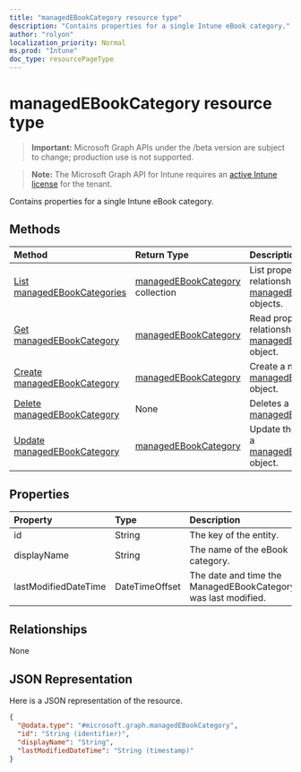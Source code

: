 ```yaml
---
title: "managedEBookCategory resource type"
description: "Contains properties for a single Intune eBook category."
author: "rolyon"
localization_priority: Normal
ms.prod: "Intune"
doc_type: resourcePageType
---
```


# managedEBookCategory resource type

> **Important:** Microsoft Graph APIs under the /beta version are subject to change; production use is not supported.

> **Note:** The Microsoft Graph API for Intune requires an [active Intune license](https://go.microsoft.com/fwlink/?linkid=839381) for the tenant.

Contains properties for a single Intune eBook category.

## Methods
|Method|Return Type|Description|
|:---|:---|:---|
|[List managedEBookCategories](../api/intune-books-managedebookcategory-list.md)|[managedEBookCategory](../resources/intune-books-managedebookcategory.md) collection|List properties and relationships of the [managedEBookCategory](../resources/intune-books-managedebookcategory.md) objects.|
|[Get managedEBookCategory](../api/intune-books-managedebookcategory-get.md)|[managedEBookCategory](../resources/intune-books-managedebookcategory.md)|Read properties and relationships of the [managedEBookCategory](../resources/intune-books-managedebookcategory.md) object.|
|[Create managedEBookCategory](../api/intune-books-managedebookcategory-create.md)|[managedEBookCategory](../resources/intune-books-managedebookcategory.md)|Create a new [managedEBookCategory](../resources/intune-books-managedebookcategory.md) object.|
|[Delete managedEBookCategory](../api/intune-books-managedebookcategory-delete.md)|None|Deletes a [managedEBookCategory](../resources/intune-books-managedebookcategory.md).|
|[Update managedEBookCategory](../api/intune-books-managedebookcategory-update.md)|[managedEBookCategory](../resources/intune-books-managedebookcategory.md)|Update the properties of a [managedEBookCategory](../resources/intune-books-managedebookcategory.md) object.|

## Properties
|Property|Type|Description|
|:---|:---|:---|
|id|String|The key of the entity.|
|displayName|String|The name of the eBook category.|
|lastModifiedDateTime|DateTimeOffset|The date and time the ManagedEBookCategory was last modified.|

## Relationships
None

## JSON Representation
Here is a JSON representation of the resource.
<!-- {
  "blockType": "resource",
  "keyProperty": "id",
  "@odata.type": "microsoft.graph.managedEBookCategory"
}
-->
``` json
{
  "@odata.type": "#microsoft.graph.managedEBookCategory",
  "id": "String (identifier)",
  "displayName": "String",
  "lastModifiedDateTime": "String (timestamp)"
}
```



